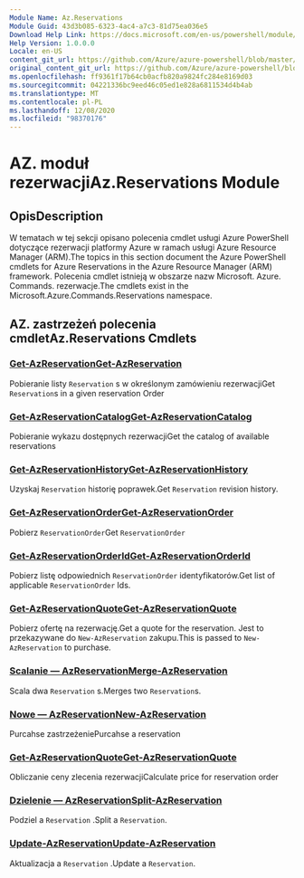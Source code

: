 ```yaml
---
Module Name: Az.Reservations
Module Guid: 43d3b085-6323-4ac4-a7c3-81d75ea036e5
Download Help Link: https://docs.microsoft.com/en-us/powershell/module/az.reservations
Help Version: 1.0.0.0
Locale: en-US
content_git_url: https://github.com/Azure/azure-powershell/blob/master/src/Reservations/Reservations/help/Az.Reservations.md
original_content_git_url: https://github.com/Azure/azure-powershell/blob/master/src/Reservations/Reservations/help/Az.Reservations.md
ms.openlocfilehash: ff9361f17b64cb0acfb820a9824fc284e8169d03
ms.sourcegitcommit: 04221336bc9eed46c05ed1e828a6811534d4b4ab
ms.translationtype: MT
ms.contentlocale: pl-PL
ms.lasthandoff: 12/08/2020
ms.locfileid: "98370176"
---
```

# <span data-ttu-id="da6bc-101">AZ. moduł rezerwacji</span><span class="sxs-lookup"><span data-stu-id="da6bc-101">Az.Reservations Module</span></span>
## <span data-ttu-id="da6bc-102">Opis</span><span class="sxs-lookup"><span data-stu-id="da6bc-102">Description</span></span>
<span data-ttu-id="da6bc-103">W tematach w tej sekcji opisano polecenia cmdlet usługi Azure PowerShell dotyczące rezerwacji platformy Azure w ramach usługi Azure Resource Manager (ARM).</span><span class="sxs-lookup"><span data-stu-id="da6bc-103">The topics in this section document the Azure PowerShell cmdlets for Azure Reservations in the Azure Resource Manager (ARM) framework.</span></span> <span data-ttu-id="da6bc-104">Polecenia cmdlet istnieją w obszarze nazw Microsoft. Azure. Commands. rezerwacje.</span><span class="sxs-lookup"><span data-stu-id="da6bc-104">The cmdlets exist in the Microsoft.Azure.Commands.Reservations namespace.</span></span>

## <span data-ttu-id="da6bc-105">AZ. zastrzeżeń polecenia cmdlet</span><span class="sxs-lookup"><span data-stu-id="da6bc-105">Az.Reservations Cmdlets</span></span>
### [<span data-ttu-id="da6bc-106">Get-AzReservation</span><span class="sxs-lookup"><span data-stu-id="da6bc-106">Get-AzReservation</span></span>](Get-AzReservation.md)
<span data-ttu-id="da6bc-107">Pobieranie listy `Reservation` s w określonym zamówieniu rezerwacji</span><span class="sxs-lookup"><span data-stu-id="da6bc-107">Get `Reservation`s in a given reservation Order</span></span>

### [<span data-ttu-id="da6bc-108">Get-AzReservationCatalog</span><span class="sxs-lookup"><span data-stu-id="da6bc-108">Get-AzReservationCatalog</span></span>](Get-AzReservationCatalog.md)
<span data-ttu-id="da6bc-109">Pobieranie wykazu dostępnych rezerwacji</span><span class="sxs-lookup"><span data-stu-id="da6bc-109">Get the catalog of available reservations</span></span>

### [<span data-ttu-id="da6bc-110">Get-AzReservationHistory</span><span class="sxs-lookup"><span data-stu-id="da6bc-110">Get-AzReservationHistory</span></span>](Get-AzReservationHistory.md)
<span data-ttu-id="da6bc-111">Uzyskaj `Reservation` historię poprawek.</span><span class="sxs-lookup"><span data-stu-id="da6bc-111">Get `Reservation` revision history.</span></span>

### [<span data-ttu-id="da6bc-112">Get-AzReservationOrder</span><span class="sxs-lookup"><span data-stu-id="da6bc-112">Get-AzReservationOrder</span></span>](Get-AzReservationOrder.md)
<span data-ttu-id="da6bc-113">Pobierz `ReservationOrder`</span><span class="sxs-lookup"><span data-stu-id="da6bc-113">Get `ReservationOrder`</span></span>

### [<span data-ttu-id="da6bc-114">Get-AzReservationOrderId</span><span class="sxs-lookup"><span data-stu-id="da6bc-114">Get-AzReservationOrderId</span></span>](Get-AzReservationOrderId.md)
<span data-ttu-id="da6bc-115">Pobierz listę odpowiednich `ReservationOrder` identyfikatorów.</span><span class="sxs-lookup"><span data-stu-id="da6bc-115">Get list of applicable `ReservationOrder` Ids.</span></span>

### [<span data-ttu-id="da6bc-116">Get-AzReservationQuote</span><span class="sxs-lookup"><span data-stu-id="da6bc-116">Get-AzReservationQuote</span></span>](Get-AzReservationQuote.md)
<span data-ttu-id="da6bc-117">Pobierz ofertę na rezerwację.</span><span class="sxs-lookup"><span data-stu-id="da6bc-117">Get a quote for the reservation.</span></span> <span data-ttu-id="da6bc-118">Jest to przekazywane do `New-AzReservation` zakupu.</span><span class="sxs-lookup"><span data-stu-id="da6bc-118">This is passed to `New-AzReservation` to purchase.</span></span>

### [<span data-ttu-id="da6bc-119">Scalanie — AzReservation</span><span class="sxs-lookup"><span data-stu-id="da6bc-119">Merge-AzReservation</span></span>](Merge-AzReservation.md)
<span data-ttu-id="da6bc-120">Scala dwa `Reservation` s.</span><span class="sxs-lookup"><span data-stu-id="da6bc-120">Merges two `Reservation`s.</span></span>

### [<span data-ttu-id="da6bc-121">Nowe — AzReservation</span><span class="sxs-lookup"><span data-stu-id="da6bc-121">New-AzReservation</span></span>](New-AzReservation.md)
<span data-ttu-id="da6bc-122">Purcahse zastrzeżenie</span><span class="sxs-lookup"><span data-stu-id="da6bc-122">Purcahse a reservation</span></span>

### [<span data-ttu-id="da6bc-123">Get-AzReservationQuote</span><span class="sxs-lookup"><span data-stu-id="da6bc-123">Get-AzReservationQuote</span></span>](Get-AzReservationQuote.md)
<span data-ttu-id="da6bc-124">Obliczanie ceny zlecenia rezerwacji</span><span class="sxs-lookup"><span data-stu-id="da6bc-124">Calculate price for reservation order</span></span>

### [<span data-ttu-id="da6bc-125">Dzielenie — AzReservation</span><span class="sxs-lookup"><span data-stu-id="da6bc-125">Split-AzReservation</span></span>](Split-AzReservation.md)
<span data-ttu-id="da6bc-126">Podziel a `Reservation` .</span><span class="sxs-lookup"><span data-stu-id="da6bc-126">Split a `Reservation`.</span></span>

### [<span data-ttu-id="da6bc-127">Update-AzReservation</span><span class="sxs-lookup"><span data-stu-id="da6bc-127">Update-AzReservation</span></span>](Update-AzReservation.md)
<span data-ttu-id="da6bc-128">Aktualizacja a `Reservation` .</span><span class="sxs-lookup"><span data-stu-id="da6bc-128">Update a `Reservation`.</span></span>


